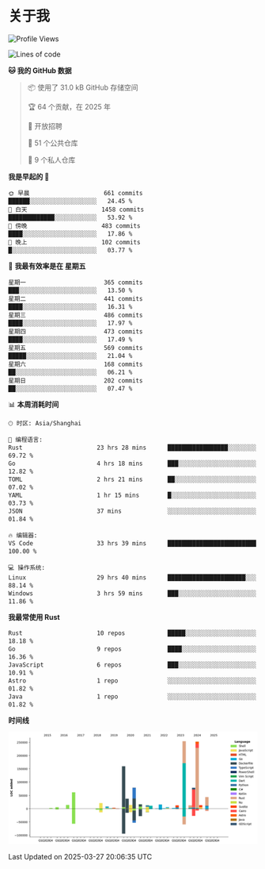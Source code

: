 # 关于我

<!--START_SECTION:waka-->
![Profile Views](http://img.shields.io/badge/%E4%B8%AA%E4%BA%BA%E8%B5%84%E6%96%99%E8%A7%82%E7%9C%8B%E6%AC%A1%E6%95%B0-0-blue)

![Lines of code](https://img.shields.io/badge/%E4%BB%8E%E3%80%8CHello%20World%E3%80%8D%E8%B5%B7%E6%88%91%E5%B7%B2%E7%BB%8F%E5%86%99%E4%BA%86-1.1%20million%20%E8%A1%8C%E4%BB%A3%E7%A0%81-blue)

**🐱 我的 GitHub 数据** 

> 📦  使用了 31.0 kB GitHub 存储空间 
 > 
> 🏆 64 个贡献，在 2025 年
 > 
> 💼 开放招聘
 > 
> 📜 51 个公共仓库 
 > 
> 🔑 9 个私人仓库 
 > 
**我是早起的 🐤** 

```text
🌞 早晨                     661 commits         ██████░░░░░░░░░░░░░░░░░░░   24.45 % 
🌆 白天                     1458 commits        █████████████░░░░░░░░░░░░   53.92 % 
🌃 傍晚                     483 commits         ████░░░░░░░░░░░░░░░░░░░░░   17.86 % 
🌙 晚上                     102 commits         █░░░░░░░░░░░░░░░░░░░░░░░░   03.77 % 
```
📅 **我最有效率是在 星期五** 

```text
星期一                      365 commits         ███░░░░░░░░░░░░░░░░░░░░░░   13.50 % 
星期二                      441 commits         ████░░░░░░░░░░░░░░░░░░░░░   16.31 % 
星期三                      486 commits         ████░░░░░░░░░░░░░░░░░░░░░   17.97 % 
星期四                      473 commits         ████░░░░░░░░░░░░░░░░░░░░░   17.49 % 
星期五                      569 commits         █████░░░░░░░░░░░░░░░░░░░░   21.04 % 
星期六                      168 commits         ██░░░░░░░░░░░░░░░░░░░░░░░   06.21 % 
星期日                      202 commits         ██░░░░░░░░░░░░░░░░░░░░░░░   07.47 % 
```


📊 **本周消耗时间** 

```text
🕑︎ 时区: Asia/Shanghai

💬 编程语言: 
Rust                     23 hrs 28 mins      █████████████████░░░░░░░░   69.72 % 
Go                       4 hrs 18 mins       ███░░░░░░░░░░░░░░░░░░░░░░   12.82 % 
TOML                     2 hrs 21 mins       ██░░░░░░░░░░░░░░░░░░░░░░░   07.02 % 
YAML                     1 hr 15 mins        █░░░░░░░░░░░░░░░░░░░░░░░░   03.73 % 
JSON                     37 mins             ░░░░░░░░░░░░░░░░░░░░░░░░░   01.84 % 

🔥 编辑器: 
VS Code                  33 hrs 39 mins      █████████████████████████   100.00 % 

💻 操作系统: 
Linux                    29 hrs 40 mins      ██████████████████████░░░   88.14 % 
Windows                  3 hrs 59 mins       ███░░░░░░░░░░░░░░░░░░░░░░   11.86 % 
```

**我最常使用 Rust** 

```text
Rust                     10 repos            █████░░░░░░░░░░░░░░░░░░░░   18.18 % 
Go                       9 repos             ████░░░░░░░░░░░░░░░░░░░░░   16.36 % 
JavaScript               6 repos             ███░░░░░░░░░░░░░░░░░░░░░░   10.91 % 
Astro                    1 repo              ░░░░░░░░░░░░░░░░░░░░░░░░░   01.82 % 
Java                     1 repo              ░░░░░░░░░░░░░░░░░░░░░░░░░   01.82 % 
```



**时间线**

![Lines of Code chart](https://raw.githubusercontent.com/catusax/catusax/master/assets/bar_graph.png)


 Last Updated on 2025-03-27 20:06:35 UTC
<!--END_SECTION:waka-->
